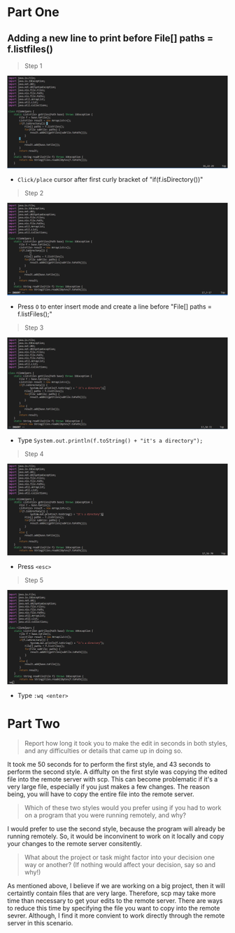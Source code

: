# Part One

## Adding a new line to print before File[] paths = f.listfiles()

> Step 1

![Image](step1.png)

- `Click/place` cursor after first curly bracket of "if(f.isDirectory())"

> Step 2

![Image](step2.png)

- Press `O` to enter insert mode and create a line before "File[] paths = f.listFiles();"

> Step 3

![Image](step3.png)

- Type `System.out.println(f.toString() + "it's a directory");`

> Step 4

![Image](step4.png)

- Press `<esc>`

> Step 5

![Image](step5.png)

- Type `:wq <enter>`

# Part Two

> Report how long it took you to make the edit in seconds in both styles, and any difficulties or details that came up in doing so.

It took me 50 seconds for to perform the first style, and 43 seconds to perform the second style. A diffulty on the first style was copying the edited file into the remote server with scp. This can become problematic if it's a very large file, especially if you just makes a few changes. The reason being, you will have to copy the entire file into the remote server.


> Which of these two styles would you prefer using if you had to work on a program that you were running remotely, and why?

I would prefer to use the second style, because the program will already be running remotely. So, it would be inconvinent to work on it locally and copy your changes to the remote server consitently. 

> What about the project or task might factor into your decision one way or another? (If nothing would affect your decision, say so and why!)

As mentioned above, I believe if we are working on a big project, then it will certaintly contain files that are very large. Therefore, scp may take more time than necessary to get your edits to the remote server. There are ways to reduce this time by specifying the file you want to copy into the remote sevrer. Although, I find it more convient to work directly through the remote server in this scenario.